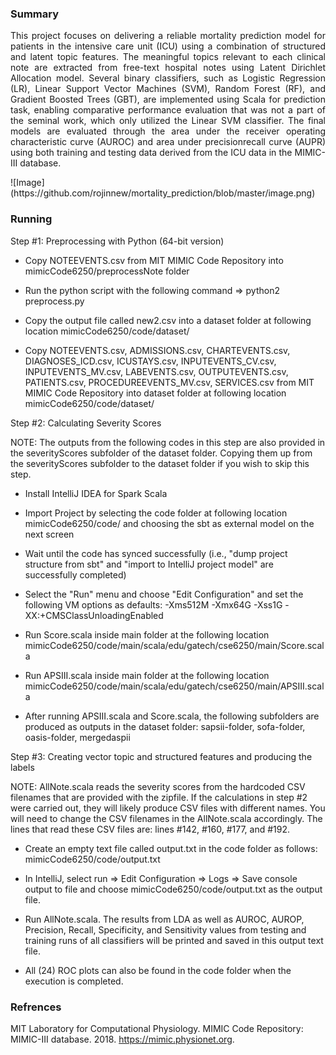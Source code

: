 ### Summary
<p align = "justify"> 
This project focuses on delivering a reliable mortality prediction model for patients in the intensive care unit (ICU) using a combination of structured and latent topic features. The meaningful topics relevant to each clinical note are extracted from free-text hospital notes using Latent Dirichlet Allocation model. Several binary classifiers, such as Logistic Regression (LR), Linear Support Vector Machines (SVM), Random Forest (RF), and Gradient Boosted Trees (GBT), are implemented using Scala for prediction task, enabling comparative performance evaluation that was not a part of the seminal work, which only utilized the Linear SVM classifier. The final models are evaluated through the area under the receiver operating characteristic curve (AUROC) and area under precisionrecall curve (AUPR) using both training and testing data derived from the ICU data in the MIMIC-III database.

</p> 
![Image](https://github.com/rojinnew/mortality_prediction/blob/master/image.png)

### Running

Step #1: Preprocessing with Python (64-bit version)

- Copy NOTEEVENTS.csv from MIT MIMIC Code Repository into mimicCode6250/preprocessNote folder
 
- Run the python script with the following command => python2 preprocess.py

- Copy the output file called new2.csv into a dataset folder at following location mimicCode6250/code/dataset/

- Copy NOTEEVENTS.csv, ADMISSIONS.csv, CHARTEVENTS.csv, DIAGNOSES_ICD.csv, ICUSTAYS.csv, INPUTEVENTS_CV.csv, INPUTEVENTS_MV.csv, LABEVENTS.csv, OUTPUTEVENTS.csv, PATIENTS.csv, PROCEDUREEVENTS_MV.csv, SERVICES.csv from MIT  MIMIC Code Repository into dataset folder at following location mimicCode6250/code/dataset/

Step #2: Calculating Severity Scores

NOTE: The outputs from the following codes in this step are also provided in the severityScores subfolder of the dataset folder. Copying them up from the severityScores subfolder to the dataset folder if you wish to skip this step.

- Install IntelliJ IDEA for Spark Scala

- Import Project by selecting the code folder at following location mimicCode6250/code/ and choosing the sbt as external model on the next screen

- Wait until the code has synced successfully (i.e., "dump project structure from sbt"  and "import to IntelliJ project model" are successfully completed) 

- Select the "Run" menu and choose "Edit Configuration" and set the following VM options as defaults: -Xms512M -Xmx64G -Xss1G -XX:+CMSClassUnloadingEnabled

- Run Score.scala inside main folder at the following location mimicCode6250/code/main/scala/edu/gatech/cse6250/main/Score.scala

- Run APSIII.scala inside main folder at the following location mimicCode6250/code/main/scala/edu/gatech/cse6250/main/APSIII.scala

- After running APSIII.scala and Score.scala, the following subfolders are produced as outputs in the dataset folder: sapsii-folder, sofa-folder, oasis-folder, mergedaspii

Step #3: Creating vector topic and structured features and producing the labels 

NOTE: AllNote.scala reads the severity scores from the hardcoded CSV filenames that are provided with the zipfile. If the calculations in step #2 were carried out, they will likely produce CSV files with different names. You will need to change the CSV filenames in the AllNote.scala accordingly. The lines that read these CSV files are: lines #142, #160, #177, and #192. 

- Create an empty text file called output.txt in the code folder as follows: mimicCode6250/code/output.txt

- In IntelliJ, select run => Edit Configuration => Logs => Save console output to file and choose mimicCode6250/code/output.txt as the output file.

- Run AllNote.scala. The results from LDA as well as AUROC, AUROP, Precision, Recall, Specificity, and Sensitivity values from testing and training runs of all classifiers will be printed and saved in this output text file. 

- All (24) ROC plots can also be found in the code folder when the execution is completed.

### Refrences 

MIT Laboratory for Computational Physiology. MIMIC Code Repository: MIMIC-III database. 2018.
https://mimic.physionet.org.
